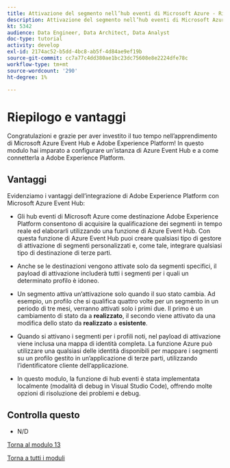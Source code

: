 ```yaml
---
title: Attivazione del segmento nell’hub eventi di Microsoft Azure - Riepilogo e vantaggi
description: Attivazione del segmento nell’hub eventi di Microsoft Azure - Riepilogo e vantaggi
kt: 5342
audience: Data Engineer, Data Architect, Data Analyst
doc-type: tutorial
activity: develop
exl-id: 2174ac52-b5dd-4bc8-ab5f-4d84ae9ef19b
source-git-commit: cc7a77c4dd380ae1bc23dc75608e8e2224dfe78c
workflow-type: tm+mt
source-wordcount: '290'
ht-degree: 1%

---
```


# Riepilogo e vantaggi

Congratulazioni e grazie per aver investito il tuo tempo nell’apprendimento di Microsoft Azure Event Hub e Adobe Experience Platform!
In questo modulo hai imparato a configurare un’istanza di Azure Event Hub e a come connetterla a Adobe Experience Platform.

## Vantaggi

Evidenziamo i vantaggi dell’integrazione di Adobe Experience Platform con Microsoft Azure Event Hub:

- Gli hub eventi di Microsoft Azure come destinazione Adobe Experience Platform consentono di acquisire la qualificazione dei segmenti in tempo reale ed elaborarli utilizzando una funzione di Azure Event Hub. Con questa funzione di Azure Event Hub puoi creare qualsiasi tipo di gestore di attivazione di segmenti personalizzati e, come tale, integrare qualsiasi tipo di destinazione di terze parti.

- Anche se le destinazioni vengono attivate solo da segmenti specifici, il payload di attivazione includerà tutti i segmenti per i quali un determinato profilo è idoneo.

- Un segmento attiva un’attivazione solo quando il suo stato cambia. Ad esempio, un profilo che si qualifica quattro volte per un segmento in un periodo di tre mesi, verranno attivati solo i primi due. Il primo è un cambiamento di stato da a **realizzato**, il secondo viene attivato da una modifica dello stato da **realizzato** a **esistente**.

- Quando si attivano i segmenti per i profili noti, nel payload di attivazione viene inclusa una mappa di identità completa. La funzione Azure può utilizzare una qualsiasi delle identità disponibili per mappare i segmenti su un profilo gestito in un’applicazione di terze parti, utilizzando l’identificatore cliente dell’applicazione.

- In questo modulo, la funzione di hub eventi è stata implementata localmente (modalità di debug in Visual Studio Code), offrendo molte opzioni di risoluzione dei problemi e debug.

## Controlla questo

- N/D

[Torna al modulo 13](./segment-activation-microsoft-azure-eventhub.md)

[Torna a tutti i moduli](./../../overview.md)
